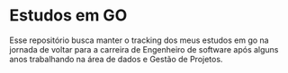 
# Estudos em GO

Esse repositório busca manter o tracking dos meus estudos em go na jornada de voltar para a carreira de Engenheiro de software após alguns anos trabalhando na área de dados e Gestão de Projetos.
